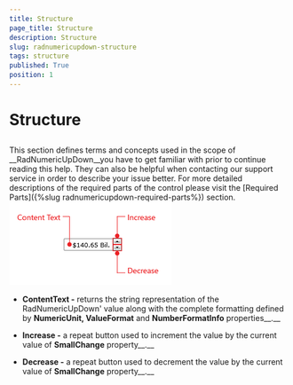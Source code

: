 ```yaml
---
title: Structure
page_title: Structure
description: Structure
slug: radnumericupdown-structure
tags: structure
published: True
position: 1
---
```


# Structure



## 

This section defines terms and concepts used in the scope of __RadNumericUpDown__you have to get familiar with prior to continue reading this help. They can also be helpful when contacting our support service in order to describe your issue better. For more detailed descriptions of the required parts of the control please visit the [Required Parts]({%slug radnumericupdown-required-parts%}) section. ![](images/RadNumericUpDown_structure.png)

* __ContentText -__ returns the string representation of the RadNumericUpDown' value along with the complete formatting defined by __NumericUnit, ValueFormat__ and __NumberFormatInfo__ properties__.__

* __Increase -__ a repeat button used to increment the value by the current value of __SmallChange__ property__.__

* __Decrease -__ a repeat button used to decrement the value by the current value of __SmallChange__ property__.__
